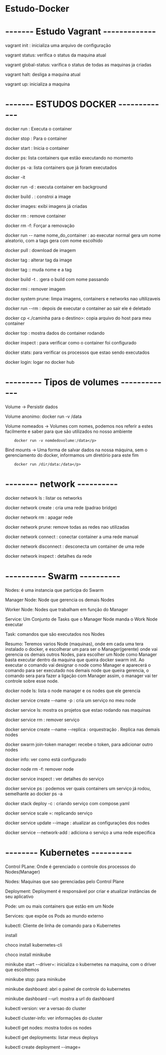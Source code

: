 # Estudo-Docker

# ------- Estudo Vagrant -------------

<p> vagrant init <box>: inicializa uma arquivo de configuração </p> 
<p> vagrant status: verifica o status da maquina atual</p>
<p> vagrant global-status: varifica o status de todas as maquinas ja criadas</p>
<p> vagrant halt: desliga a maquina atual</p>
<p> vagrant up: inicializa a maquina</p>


# ------- ESTUDOS DOCKER -------------

<p> docker run <container>: Executa o container </p>
<p> docker stop <container>: Para o container </p>
<p> docker start <container>: Inicia o container </p>
<p> docker ps: lista containers que estão executando no momento </p>
<p> docker ps -a: lista containers que já foram executados </p>
<p> docker -it <container>  </p>

<p> docker run -d <container>: executa container em background </p>
<p> docker build . : constroi a image</p>
<p> docker images: exibi imagens já criadas</p>
<p> docker rm <container>: remove container</p>
<p> docker rm <container> -f: Forçar a removação</p>
<p> docker run -- name nome_do_container <container>: ao executar normal gera um nome aleatorio, com a tags gera com  nome escolhido</p>
<p> docker pull <imagem>: download de imagem</p>
<p> docker tag <container> <nome da image>: alterar tag da image</p>  
<p> docker tag <container> <nome da image>:<nome da tag>: muda nome e a tag</p>
<p> docker build -t <nome> . :gera o build com nome passando</p>
<p> docker rmi <image>: remover imagem </p>
<p> docker system prune: limpa imagens, containers e networks nao ultilizaveis</p>
<p> docker run --rm <container>: depois de executar o container ao sair ele é deletado</p>
<p> docker cp <container:meuLocadeTrabalho/arquivo> <./caminha para o destino>: copia arquivo do host para meu container</p>
<p> docker top <container>: mostra dados do container rodando</p>
<p> docker inspect <container>: para verificar como o container foi configurado</p>
<p> docker stats: para verificar os processos que estao sendo executados</p>
<p> docker login: logar no docker hub</p>

# --------- Tipos de volumes -------------
<p> Volume -> Persistir dados</p>
<p> Volume anonimo: docker run -v /data</p>
<p> Volume nomeados ->  Volumes com nomes, podemos nos referir a estes facilmente
		    e saber para que são utilizados no nosso ambiente

		docker run -v nomdedovolume:/data</p>
		
<p> Bind mounts -> Uma forma de salvar dados na nossa máquina, sem o gerenciamento do docker,
		informamos um diretório para este fim 

		docker run /dir/data:/data</p>


# -------- network ----------

<p> docker network ls : listar os networks</p>
<p> docker network create <nome>: cria uma rede (padrao bridge)</p>
<p> docker network rm <nome da rede>: apagar rede</p>
<p> docker network prune: remove todas as redes nao utilizadas</p>
<p> docker network connect <rede> <container>: conectar container a uma rede manual</p>
<p> docker network disconnect <rede> <container>: desconecta um container de uma rede</p>
<p> docker network inspect <rede>: detalhes da rede</p>

# ---------- Swarm ----------

<p> Nodes: é uma instancia que participa do Swarm</p>
<p> Manager Node: Node que gerencia os demais Nodes</p>
<p> Worker Node: Nodes que trabalham em função do Manager</p>
<p> Service: Um Conjunto de Tasks que o Manager Node manda o Work Node executar</p>
<p> Task: comandos que são executados nos Nodes</p>

<p> Resumo: Teremos varios Node (maquinas), onde em cada uma tera instalado o docker, e escolherar um para 
ser o Manager(gerente) onde vai gerencia os demais outros Nodes, para escolher um Node como Manager
basta executar dentro da maquina que queira docker swarm init. Ao executar o comando vai designar o node como Manager
e aparecerá o comando para ser executado nos demais node que queira gerencia, o comando sera para fazer a ligação com Manager
assim, o manager vai ter controle sobre esse node.</p>

<p> docker node ls: lista o node manager e os nodes que ele gerencia</p>
<p> docker service create --name <nome da aplicação> -p <porta> <imagem>: cria um serviço no meu node</p>
<p> docker service ls: mostra os projetos que estao rodando nas maquinas</p>
<p> docker service rm <nome>: remover serviço </p>
<p> docker service create --name<nome> --replica <numero de replicas> <imagem>: orquestração . Replica nas demais nodes</p>
<p> docker swarm join-token manager: recebe o token, para adicionar outro nodes</p>
<p> docker info: ver como está configurado</p>
<p> docker node rm <ID> -f: remover node</p>
<p> docker service inspect <ID>: ver detalhes do serviço</p>
<p> docker service ps <ID>: podemos ver quais containers um serviço já rodou, semelhante ao docker ps -a</p>
<p> docker stack deploy -c <arquivo.yaml> <nome>: criando serviço com compose.yaml</p>
<p> docker service scale <nome do serviço>=<quantidade de nodes que quer escalar>: replicando serviço</p> 
<p> docker service update --image <imagem> <serviço>: atualizar as configurações dos nodes</p>
<p> docker service --network-add <nome da rede> <serviço>: adiciona o serviço a uma rede especifica</p>


# -------- Kubernetes ----------

<p> Control PLane: Onde é gerenciado o controle dos processos do Nodes(Manager)</p>
<p> Nodes: Maquinas que sao gerenciadas pelo Control Plane</p>
<p> Deployment: Deployment é responsável por criar e atualizar instâncias de seu aplicativo</p> 
<p> Pode: um ou mais containers que estão em um Node</p>
<p> Services: que expõe os Pods ao mundo externo</p>
<p> kubectl: Cliente de linha de comando para o Kubernetes</p>

<p> install</p>
<p> choco install kubernetes-cli</p>
<p> choco install minikube</p>

<p> minikube start --driver=<Driver>: inicializa o kubernetes na maquina, com o driver que escolhemos</p>
<p> minikube stop: para minikube</p>
<p> minikube dashboard: abri o painel de controle do kubernetes</p>
<p> minikube dashboard --url: mostra a url do dashboard</p>
<p> kubectl version: ver a versao do cluster</p>
<p> kubectl cluster-info: ver informações do cluster</p>
<p> kubectl get nodes: mostra todos os nodes</p>
<p> kubectl get deployments: listar meus deploys</p>
<p> kubectl create deployment <name> --image=<nomedaimagem></p>

